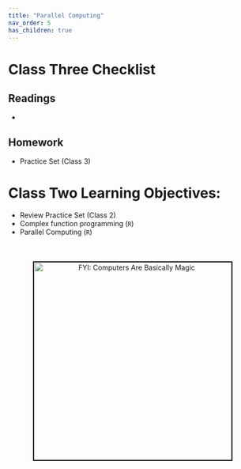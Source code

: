 ```yaml
---
title: "Parallel Computing"
nav_order: 5
has_children: true
---
```



<style>
/* Lightbox overlay */
.lightbox {
  display: none;
  position: fixed;
  z-index: 999;
  padding: 2%;
  left: 0;
  top: 0;
  width: 100%;
  height: 100%;
  background: rgba(0,0,0,0.9);
  text-align: center;
}

/* Show when targeted */
.lightbox:target {
  display: block;
}

/* Full-size image */
.lightbox img {
  max-width: 95%;
  max-height: 90%;
  margin-top: 2%;
  border-radius: 6px;
  box-shadow: 0 0 20px rgba(0,0,0,0.8);
}

/* Close button */
.lightbox a.close {
  position: absolute;
  top: 20px;
  right: 40px;
  color: #fff;
  font-size: 32px;
  text-decoration: none;
}
</style>


# Class Three Checklist 

## Readings

- 


## Homework

- Practice Set (Class 3)

# Class Two Learning Objectives: 

- Review Practice Set (Class 2) 
- Complex function programming (<code>R</code>)
- Parallel Computing (<code>R</code>)

<br> 


<div style="text-align: center; margin: 20px 0;">
  <a href="#img-cheat1">
    <img src="{{ site.baseurl }}/assets/images/computer_magic.jpg" 
         alt="FYI: Computers Are Basically Magic" 
         width="400" 
         style="border: 2px solid black;"/>
  </a>
</div>
